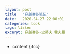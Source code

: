 ```yaml
---
layout: post
title:  "穿越寒冬笔记"
date:   2020-04-27 22:00:01
categories: book
tags: listen
excerpt: 穿越寒冬-史蒂夫 霍夫曼
---
```

* content
{:toc}  

